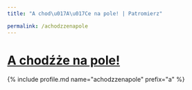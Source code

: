 ```yaml
---
title: "A chod\u017A\u017Ce na pole! | Patromierz"

permalink: /achodzzenapole
---
```


# [A chodźże na pole!](https://patronite.pl/achodzzenapole)

{% include profile.md name="achodzzenapole" prefix="a" %}
